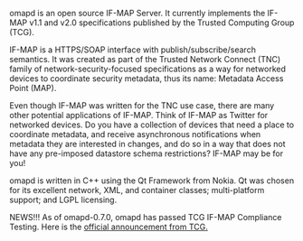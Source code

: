 omapd is an open source IF-MAP Server.  It currently implements the IF-MAP v1.1 and v2.0 specifications published by the Trusted Computing Group (TCG).

IF-MAP is a HTTPS/SOAP interface with publish/subscribe/search semantics.  It was created as part of the Trusted Network Connect (TNC) family of network-security-focused specifications as a way for networked devices to coordinate security metadata, thus its name: Metadata Access Point (MAP).

Even though IF-MAP was written for the TNC use case, there are many other potential applications of IF-MAP.  Think of IF-MAP as Twitter for networked devices.  Do you have a collection of devices that need a place to coordinate metadata, and receive asynchronous notifications when metadata they are interested in changes, and do so in a way that does not have any pre-imposed datastore schema restrictions?  IF-MAP may be for you!

omapd is written in C++ using the Qt Framework from Nokia.  Qt was chosen for its excellent network, XML, and container classes; multi-platform support; and LGPL licensing.

NEWS!!!
As of omapd-0.7.0, omapd has passed TCG IF-MAP Compliance Testing. Here is the  [official announcement from TCG.](http://www.trustedcomputinggroup.org/community/2012/11/trusted_computing_group_certifies_three_ifmap_servers_for_security_automation_correlation_of_metadata)
